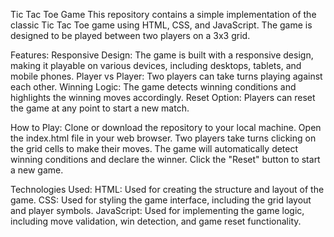 Tic Tac Toe Game
This repository contains a simple implementation of the classic Tic Tac Toe game using HTML, CSS, and JavaScript. The game is designed to be played between two players on a 3x3 grid.

Features:
Responsive Design: The game is built with a responsive design, making it playable on various devices, including desktops, tablets, and mobile phones.
Player vs Player: Two players can take turns playing against each other.
Winning Logic: The game detects winning conditions and highlights the winning moves accordingly.
Reset Option: Players can reset the game at any point to start a new match.

How to Play:
Clone or download the repository to your local machine.
Open the index.html file in your web browser.
Two players take turns clicking on the grid cells to make their moves.
The game will automatically detect winning conditions and declare the winner.
Click the "Reset" button to start a new game.

Technologies Used:
HTML: Used for creating the structure and layout of the game.
CSS: Used for styling the game interface, including the grid layout and player symbols.
JavaScript: Used for implementing the game logic, including move validation, win detection, and game reset functionality.
